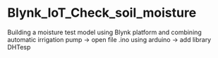 # Blynk_IoT_Check_soil_moisture
Building a moisture test model using Blynk platform and combining automatic irrigation pump
-> open file .ino using arduino
-> add library DHTesp
